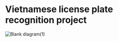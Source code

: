 # Vietnamese license plate recognition project
![Blank diagram(1)](https://user-images.githubusercontent.com/74929580/126367405-b84850c1-1be4-46cc-afc1-dd0d33ab85eb.png)




